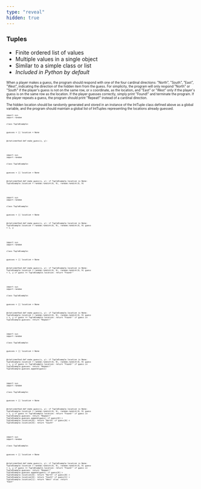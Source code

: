 ```yaml
---
type: "reveal"
hidden: true
---
```


<section>
  <h3>Tuples</h3>
  <ul>
    <li>Finite ordered list of values</li>
    <li>Multiple values in a single object</li>
    <li>Similar to a simple class or list</li>
    <li><i>Included in Python by default</i></li>
  </ul>
</section>

<section>
  <p style="font-size: .6em">When a player makes a guess, the program should respond with one of the four cardinal directions: "North", "South", "East", "West", indicating the direction of the hidden item from the guess. For simplicity, the program will only respond "North" or "South" if the player's guess is not on the same row, or x coordinate, as the location, and "East" or "West" only if the player's guess is on the same row as the location. If the player guesses correctly, simply print "Found!" and terminate the program. If the player repeats a guess, the program should print "Repeat!" instead of a cardinal direction.</p>
  <p style="font-size: .6em">The hidden location should be randomly generated and stored in an instance of the IntTuple class defined above as a global variable, and the program should maintain a global list of IntTuples representing the locations already guessed.</p>
</section>


<section>
  <div style="width: 100%">
    <pre class="stretch" style="font-size: .43em"><code class="python">import sys
import random

class TupleExample:

  guesses = []
  location = None

  @staticmethod
  def make_guess(x, y):















  </code></pre>
  </div>
</section>

<section>
  <div style="width: 100%">
    <pre class="stretch" style="font-size: .43em"><code class="python">import sys
import random

class TupleExample:

  guesses = []
  location = None

  @staticmethod
  def make_guess(x, y):
    if TupleExample.location is None:
      TupleExample.location = random.randint(0, 9), random.randint(0, 9)













  </code></pre>
  </div>
</section>


<section>
  <div style="width: 100%">
    <pre class="stretch" style="font-size: .43em"><code class="python">import sys
import random

class TupleExample:

  guesses = []
  location = None

  @staticmethod
  def make_guess(x, y):
    if TupleExample.location is None:
      TupleExample.location = random.randint(0, 9), random.randint(0, 9)
    guess = x, y












  </code></pre>
  </div>
</section>

<section>
  <div style="width: 100%">
    <pre class="stretch" style="font-size: .43em"><code class="python">import sys
import random

class TupleExample:

  guesses = []
  location = None

  @staticmethod
  def make_guess(x, y):
    if TupleExample.location is None:
      TupleExample.location = random.randint(0, 9), random.randint(0, 9)
    guess = x, y
    if guess == TupleExample.location:
      return "Found!"











</code></pre>
  </div>
</section>


<section>
  <div style="width: 100%">
    <pre class="stretch" style="font-size: .43em"><code class="python">import sys
import random

class TupleExample:

  guesses = []
  location = None

  @staticmethod
  def make_guess(x, y):
    if TupleExample.location is None:
      TupleExample.location = random.randint(0, 9), random.randint(0, 9)
    guess = x, y
    if guess == TupleExample.location:
      return "Found!"
    if guess in TupleExample.guesses:
      return "Repeat!"









</code></pre>
  </div>
</section>


<section>
  <div style="width: 100%">
    <pre class="stretch" style="font-size: .43em"><code class="python">import sys
import random

class TupleExample:

  guesses = []
  location = None

  @staticmethod
  def make_guess(x, y):
    if TupleExample.location is None:
      TupleExample.location = random.randint(0, 9), random.randint(0, 9)
    guess = x, y
    if guess == TupleExample.location:
      return "Found!"
    if guess in TupleExample.guesses:
      return "Repeat!"
    TupleExample.guesses.append(guess)








</code></pre>
  </div>
</section>

<section>
  <div style="width: 100%">
    <pre class="stretch" style="font-size: .43em"><code class="python">import sys
import random

class TupleExample:

  guesses = []
  location = None

  @staticmethod
  def make_guess(x, y):
    if TupleExample.location is None:
      TupleExample.location = random.randint(0, 9), random.randint(0, 9)
    guess = x, y
    if guess == TupleExample.location:
      return "Found!"
    if guess in TupleExample.guesses:
      return "Repeat!"
    TupleExample.guesses.append(guess)
    if guess[0] > TupleExample.location[0]:
      return "North"
    if guess[0] &lt; TupleExample.location[0]:
      return "South"




</code></pre>
  </div>
</section>



<section>
  <div style="width: 100%">
    <pre class="stretch" style="font-size: .43em"><code class="python">import sys
import random

class TupleExample:

  guesses = []
  location = None

  @staticmethod
  def make_guess(x, y):
    if TupleExample.location is None:
      TupleExample.location = random.randint(0, 9), random.randint(0, 9)
    guess = x, y
    if guess == TupleExample.location:
      return "Found!"
    if guess in TupleExample.guesses:
      return "Repeat!"
    TupleExample.guesses.append(guess)
    if guess[0] > TupleExample.location[0]:
      return "North"
    if guess[0] &lt; TupleExample.location[0]:
      return "South"
    if guess[1] > TupleExample.location[1]:
      return "West"
    else:
      return "East"</code></pre>
  </div>
</section>
